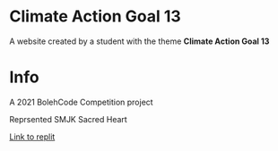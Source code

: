 # Climate Action Goal 13

A website created by a student with the theme **Climate Action Goal 13**

# Info

A 2021 BolehCode Competition project

Reprsented SMJK Sacred Heart

[Link to replit](https://climate-action-goal-13.hoe-zhi-wanzhi.repl.co/)
